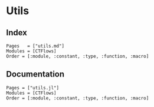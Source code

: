 # Utils

## Index

```@index
Pages   = ["utils.md"]
Modules = [CTFlows]
Order = [:module, :constant, :type, :function, :macro]
```

## Documentation

```@autodocs
Pages = ["utils.jl"]
Modules = [CTFlows]
Order = [:module, :constant, :type, :function, :macro]
```